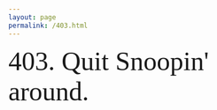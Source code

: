 ```yaml
---
layout: page
permalink: /403.html
---
```

<font face="Coalition" size='18'>403. Quit Snoopin' around.<font>
